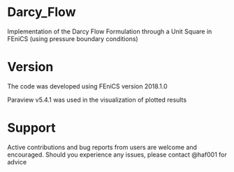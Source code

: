 # Darcy_Flow
Implementation of the Darcy Flow Formulation through a Unit Square in FEniCS (using pressure boundary conditions)

# Version
The code was developed using FEniCS version 2018.1.0

Paraview v5.4.1 was used in the visualization of plotted results

# Support
Active contributions and bug reports from users are welcome and encouraged. Should you experience any issues, please contact @haf001 for advice
